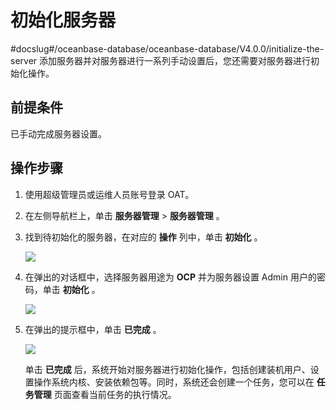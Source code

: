 # 初始化服务器
#docslug#/oceanbase-database/oceanbase-database/V4.0.0/initialize-the-server
添加服务器并对服务器进行一系列手动设置后，您还需要对服务器进行初始化操作。

## 前提条件

已手动完成服务器设置。

## 操作步骤

1. 使用超级管理员或运维人员账号登录 OAT。

2. 在左侧导航栏上，单击 **服务器管理** \> **服务器管理** 。

3. 找到待初始化的服务器，在对应的 **操作** 列中，单击 **初始化** 。

   ![](https://help-static-aliyun-doc.aliyuncs.com/assets/img/zh-CN/1761607061/p187898.png)

4. 在弹出的对话框中，选择服务器用途为 **OCP** 并为服务器设置 Admin 用户的密码，单击 **初始化** 。

   ![](https://help-static-aliyun-doc.aliyuncs.com/assets/img/zh-CN/1761607061/p187899.png)

5. 在弹出的提示框中，单击 **已完成** 。

   ![](https://help-static-aliyun-doc.aliyuncs.com/assets/img/zh-CN/1761607061/p187900.png)

   单击 **已完成** 后，系统开始对服务器进行初始化操作，包括创建装机用户、设置操作系统内核、安装依赖包等。同时，系统还会创建一个任务，您可以在 **任务管理** 页面查看当前任务的执行情况。
